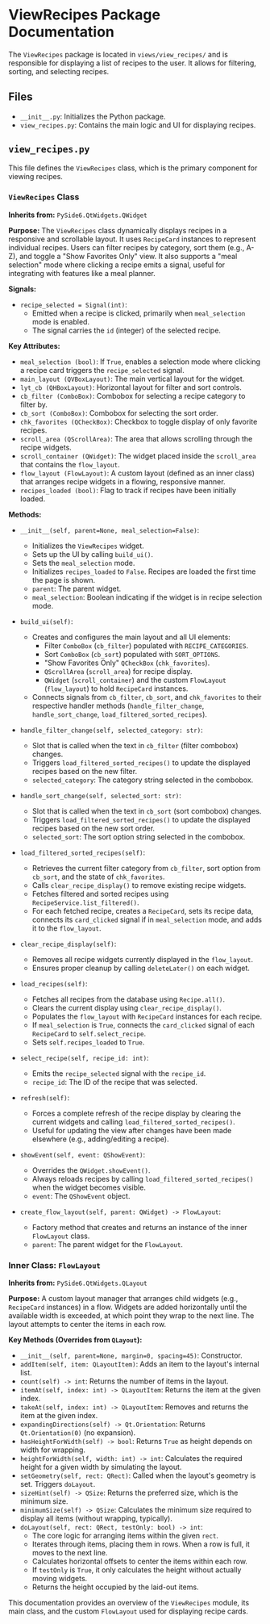 # ViewRecipes Package Documentation

The `ViewRecipes` package is located in `views/view_recipes/` and is responsible for displaying a list of recipes to the user. It allows for filtering, sorting, and selecting recipes.

## Files

*   `__init__.py`: Initializes the Python package.
*   `view_recipes.py`: Contains the main logic and UI for displaying recipes.

## `view_recipes.py`

This file defines the `ViewRecipes` class, which is the primary component for viewing recipes.

### `ViewRecipes` Class

**Inherits from:** `PySide6.QtWidgets.QWidget`

**Purpose:**
The `ViewRecipes` class dynamically displays recipes in a responsive and scrollable layout. It uses `RecipeCard` instances to represent individual recipes. Users can filter recipes by category, sort them (e.g., A-Z), and toggle a "Show Favorites Only" view. It also supports a "meal selection" mode where clicking a recipe emits a signal, useful for integrating with features like a meal planner.

**Signals:**

*   `recipe_selected = Signal(int)`:
    *   Emitted when a recipe is clicked, primarily when `meal_selection` mode is enabled.
    *   The signal carries the `id` (integer) of the selected recipe.

**Key Attributes:**

*   `meal_selection (bool)`: If `True`, enables a selection mode where clicking a recipe card triggers the `recipe_selected` signal.
*   `main_layout (QVBoxLayout)`: The main vertical layout for the widget.
*   `lyt_cb (QHBoxLayout)`: Horizontal layout for filter and sort controls.
*   `cb_filter (ComboBox)`: Combobox for selecting a recipe category to filter by.
*   `cb_sort (ComboBox)`: Combobox for selecting the sort order.
*   `chk_favorites (QCheckBox)`: Checkbox to toggle display of only favorite recipes.
*   `scroll_area (QScrollArea)`: The area that allows scrolling through the recipe widgets.
*   `scroll_container (QWidget)`: The widget placed inside the `scroll_area` that contains the `flow_layout`.
*   `flow_layout (FlowLayout)`: A custom layout (defined as an inner class) that arranges recipe widgets in a flowing, responsive manner.
*   `recipes_loaded (bool)`: Flag to track if recipes have been initially loaded.

**Methods:**

*   `__init__(self, parent=None, meal_selection=False)`:
    *   Initializes the `ViewRecipes` widget.
    *   Sets up the UI by calling `build_ui()`.
    *   Sets the `meal_selection` mode.
    *   Initializes `recipes_loaded` to `False`. Recipes are loaded the first
        time the page is shown.
    *   `parent`: The parent widget.
    *   `meal_selection`: Boolean indicating if the widget is in recipe selection mode.

*   `build_ui(self)`:
    *   Creates and configures the main layout and all UI elements:
        *   Filter `ComboBox` (`cb_filter`) populated with `RECIPE_CATEGORIES`.
        *   Sort `ComboBox` (`cb_sort`) populated with `SORT_OPTIONS`.
        *   "Show Favorites Only" `QCheckBox` (`chk_favorites`).
        *   `QScrollArea` (`scroll_area`) for recipe display.
        *   `QWidget` (`scroll_container`) and the custom `FlowLayout` (`flow_layout`) to hold `RecipeCard` instances.
    *   Connects signals from `cb_filter`, `cb_sort`, and `chk_favorites` to their respective handler methods (`handle_filter_change`, `handle_sort_change`, `load_filtered_sorted_recipes`).

*   `handle_filter_change(self, selected_category: str)`:
    *   Slot that is called when the text in `cb_filter` (filter combobox) changes.
    *   Triggers `load_filtered_sorted_recipes()` to update the displayed recipes based on the new filter.
    *   `selected_category`: The category string selected in the combobox.

*   `handle_sort_change(self, selected_sort: str)`:
    *   Slot that is called when the text in `cb_sort` (sort combobox) changes.
    *   Triggers `load_filtered_sorted_recipes()` to update the displayed recipes based on the new sort order.
    *   `selected_sort`: The sort option string selected in the combobox.

*   `load_filtered_sorted_recipes(self)`:
    *   Retrieves the current filter category from `cb_filter`, sort option from `cb_sort`, and the state of `chk_favorites`.
    *   Calls `clear_recipe_display()` to remove existing recipe widgets.
    *   Fetches filtered and sorted recipes using `RecipeService.list_filtered()`.
    *   For each fetched recipe, creates a `RecipeCard`, sets its recipe data, connects its `card_clicked` signal if in `meal_selection` mode, and adds it to the `flow_layout`.

*   `clear_recipe_display(self)`:
    *   Removes all recipe widgets currently displayed in the `flow_layout`.
    *   Ensures proper cleanup by calling `deleteLater()` on each widget.

*   `load_recipes(self)`:
    *   Fetches all recipes from the database using `Recipe.all()`.
    *   Clears the current display using `clear_recipe_display()`.
    *   Populates the `flow_layout` with `RecipeCard` instances for each recipe.
    *   If `meal_selection` is `True`, connects the `card_clicked` signal of each `RecipeCard` to `self.select_recipe`.
    *   Sets `self.recipes_loaded` to `True`.

*   `select_recipe(self, recipe_id: int)`:
    *   Emits the `recipe_selected` signal with the `recipe_id`.
    *   `recipe_id`: The ID of the recipe that was selected.

*   `refresh(self)`:
    *   Forces a complete refresh of the recipe display by clearing the current widgets and calling `load_filtered_sorted_recipes()`.
    *   Useful for updating the view after changes have been made elsewhere (e.g., adding/editing a recipe).

*   `showEvent(self, event: QShowEvent)`:
    *   Overrides the `QWidget.showEvent()`.
    *   Always reloads recipes by calling `load_filtered_sorted_recipes()` when the widget becomes visible.
    *   `event`: The `QShowEvent` object.

*   `create_flow_layout(self, parent: QWidget) -> FlowLayout`:
    *   Factory method that creates and returns an instance of the inner `FlowLayout` class.
    *   `parent`: The parent widget for the `FlowLayout`.

### Inner Class: `FlowLayout`

**Inherits from:** `PySide6.QtWidgets.QLayout`

**Purpose:**
A custom layout manager that arranges child widgets (e.g., `RecipeCard` instances) in a flow. Widgets are added horizontally until the available width is exceeded, at which point they wrap to the next line. The layout attempts to center the items in each row.

**Key Methods (Overrides from `QLayout`):**

*   `__init__(self, parent=None, margin=0, spacing=45)`: Constructor.
*   `addItem(self, item: QLayoutItem)`: Adds an item to the layout's internal list.
*   `count(self) -> int`: Returns the number of items in the layout.
*   `itemAt(self, index: int) -> QLayoutItem`: Returns the item at the given index.
*   `takeAt(self, index: int) -> QLayoutItem`: Removes and returns the item at the given index.
*   `expandingDirections(self) -> Qt.Orientation`: Returns `Qt.Orientation(0)` (no expansion).
*   `hasHeightForWidth(self) -> bool`: Returns `True` as height depends on width for wrapping.
*   `heightForWidth(self, width: int) -> int`: Calculates the required height for a given width by simulating the layout.
*   `setGeometry(self, rect: QRect)`: Called when the layout's geometry is set. Triggers `doLayout`.
*   `sizeHint(self) -> QSize`: Returns the preferred size, which is the minimum size.
*   `minimumSize(self) -> QSize`: Calculates the minimum size required to display all items (without wrapping, typically).
*   `doLayout(self, rect: QRect, testOnly: bool) -> int`:
    *   The core logic for arranging items within the given `rect`.
    *   Iterates through items, placing them in rows. When a row is full, it moves to the next line.
    *   Calculates horizontal offsets to center the items within each row.
    *   If `testOnly` is `True`, it only calculates the height without actually moving widgets.
    *   Returns the height occupied by the laid-out items.

This documentation provides an overview of the `ViewRecipes` module, its main class, and the custom `FlowLayout` used for displaying recipe cards.
